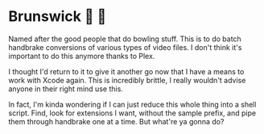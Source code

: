 # Brunswick :pineapple: :movie_camera:
Named after the good people that do bowling stuff. This is to do batch handbrake conversions of
various types of video files. I don't think it's important to do this anymore thanks to Plex.

I thought I'd return to it to give it another go now that I have a means to work with Xcode again.
This is incredibly brittle, I really wouldn't advise anyone in their right mind use this.

In fact, I'm kinda wondering if I can just reduce this whole thing into a shell script. Find, look
for extensions I want, without the sample prefix, and pipe them through handbrake one at a time. But what're ya gonna do?
